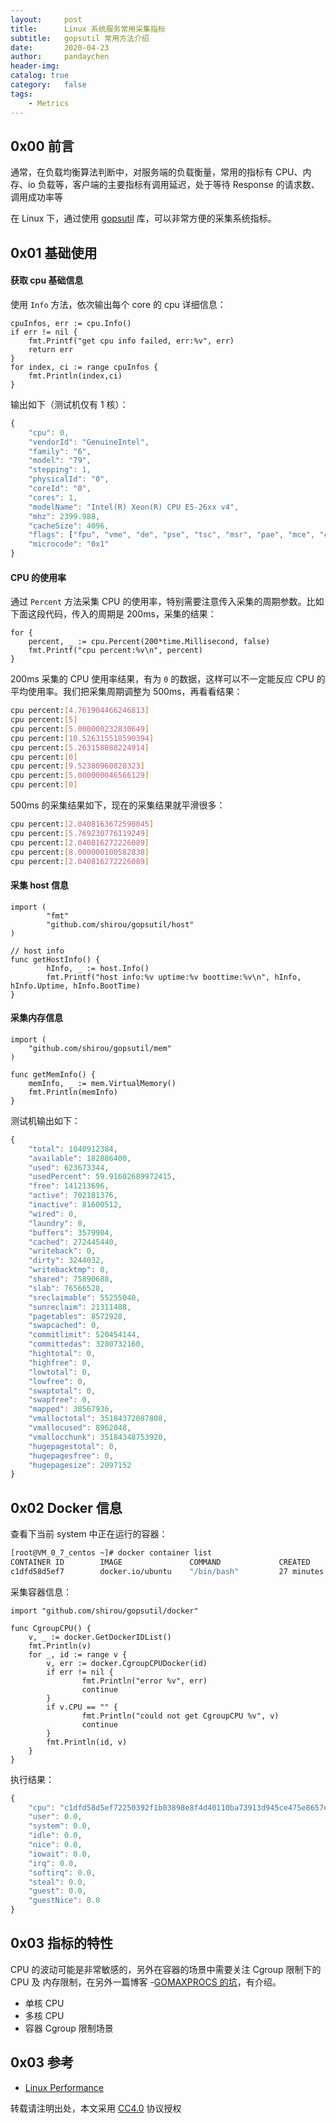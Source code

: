 ```yaml
---
layout:     post
title:      Linux 系统服务常用采集指标
subtitle:   gopsutil 常用方法介绍
date:       2020-04-23
author:     pandaychen
header-img:
catalog: true
category:   false
tags:
    - Metrics
---
```



##  0x00 前言
通常，在负载均衡算法判断中，对服务端的负载衡量，常用的指标有 CPU、内存、io 负载等，客户端的主要指标有调用延迟，处于等待 Response 的请求数、调用成功率等

在 Linux 下，通过使用 [gopsutil](https://github.com/shirou/gopsutil) 库，可以非常方便的采集系统指标。

##  0x01   基础使用

####    获取 cpu 基础信息
使用 `Info` 方法，依次输出每个 core 的 cpu 详细信息：
```golang
cpuInfos, err := cpu.Info()
if err != nil {
	fmt.Printf("get cpu info failed, err:%v", err)
	return err
}
for index, ci := range cpuInfos {
    fmt.Println(index,ci)
}
```

输出如下（测试机仅有 1 核）：
```javascript
{
	"cpu": 0,
	"vendorId": "GenuineIntel",
	"family": "6",
	"model": "79",
	"stepping": 1,
	"physicalId": "0",
	"coreId": "0",
	"cores": 1,
	"modelName": "Intel(R) Xeon(R) CPU E5-26xx v4",
	"mhz": 2399.988,
	"cacheSize": 4096,
	"flags": ["fpu", "vme", "de", "pse", "tsc", "msr", "pae", "mce", "cx8", "apic", "sep", "mtrr", "pge", "mca", "cmov", "pat", "pse36", "clflush", "mmx", "fxsr", "sse", "sse2", "ss", "ht", "syscall", "nx", "lm", "constant_tsc", "rep_good", "nopl", "eagerfpu", "pni", "pclmulqdq", "ssse3", "fma", "cx16", "pcid", "sse4_1", "sse4_2", "x2apic", "movbe", "popcnt", "tsc_deadline_timer", "aes", "xsave", "avx", "f16c", "rdrand", "hypervisor", "lahf_lm", "abm", "3dnowprefetch", "bmi1", "avx2", "bmi2", "rdseed", "adx", "xsaveopt"],
	"microcode": "0x1"
}
```

####	CPU 的使用率
通过 `Percent` 方法采集 CPU 的使用率，特别需要注意传入采集的周期参数。比如下面这段代码，传入的周期是 200ms，采集的结果：
```golang
for {
	percent, _ := cpu.Percent(200*time.Millisecond, false)
	fmt.Printf("cpu percent:%v\n", percent)
}
```

200ms 采集的 CPU 使用率结果，有为 `0` 的数据，这样可以不一定能反应 CPU 的平均使用率。我们把采集周期调整为 500ms，再看看结果：
```bash
cpu percent:[4.761904466246813]
cpu percent:[5]
cpu percent:[5.000000232830649]
cpu percent:[10.526315518590394]
cpu percent:[5.263158088224914]
cpu percent:[0]
cpu percent:[9.52380960828323]
cpu percent:[5.000000046566129]
cpu percent:[0]
```

500ms 的采集结果如下，现在的采集结果就平滑很多：
```bash
cpu percent:[2.0408163672590045]
cpu percent:[5.769230776119249]
cpu percent:[2.040816272226089]
cpu percent:[8.000000100582838]
cpu percent:[2.040816272226089]
```

####	采集 host 信息
```golang
import (
        "fmt"
        "github.com/shirou/gopsutil/host"
)

// host info
func getHostInfo() {
        hInfo, _ := host.Info()
        fmt.Printf("host info:%v uptime:%v boottime:%v\n", hInfo, hInfo.Uptime, hInfo.BootTime)
}
```

####	采集内存信息

```golang
import (
	"github.com/shirou/gopsutil/mem"
)

func getMemInfo() {
	memInfo, _ := mem.VirtualMemory()
	fmt.Println(memInfo)
}
```

测试机输出如下：

```javascript
{
	"total": 1040912384,
	"available": 182886400,
	"used": 623673344,
	"usedPercent": 59.91602689972415,
	"free": 141213696,
	"active": 702181376,
	"inactive": 81600512,
	"wired": 0,
	"laundry": 0,
	"buffers": 3579904,
	"cached": 272445440,
	"writeback": 0,
	"dirty": 3244032,
	"writebacktmp": 0,
	"shared": 75890688,
	"slab": 76566528,
	"sreclaimable": 55255040,
	"sunreclaim": 21311488,
	"pagetables": 8572928,
	"swapcached": 0,
	"commitlimit": 520454144,
	"committedas": 3280732160,
	"hightotal": 0,
	"highfree": 0,
	"lowtotal": 0,
	"lowfree": 0,
	"swaptotal": 0,
	"swapfree": 0,
	"mapped": 38567936,
	"vmalloctotal": 35184372087808,
	"vmallocused": 8962048,
	"vmallocchunk": 35184348753920,
	"hugepagestotal": 0,
	"hugepagesfree": 0,
	"hugepagesize": 2097152
}
```

##	0x02	Docker 信息
查看下当前 system 中正在运行的容器：
```bash
[root@VM_0_7_centos ~]# docker container list
CONTAINER ID        IMAGE               COMMAND             CREATED             STATUS              PORTS               NAMES
c1dfd58d5ef7        docker.io/ubuntu    "/bin/bash"         27 minutes ago      Up 27 minutes                           competent_nightingale
```

采集容器信息：
```golang
import "github.com/shirou/gopsutil/docker"

func CgroupCPU() {
	v, _ := docker.GetDockerIDList()
	fmt.Println(v)
	for _, id := range v {
		v, err := docker.CgroupCPUDocker(id)
		if err != nil {
				fmt.Println("error %v", err)
				continue
		}
		if v.CPU == "" {
				fmt.Println("could not get CgroupCPU %v", v)
				continue
		}
		fmt.Println(id, v)
	}
}
```

执行结果：
```javascript
{
	"cpu": "c1dfd58d5ef72250392f1b03898e8f4d40110ba73913d945ce475e8657e7d53e",
	"user": 0.0,
	"system": 0.0,
	"idle": 0.0,
	"nice": 0.0,
	"iowait": 0.0,
	"irq": 0.0,
	"softirq": 0.0,
	"steal": 0.0,
	"guest": 0.0,
	"guestNice": 0.0
}
```

##  0x03    指标的特性
CPU 的波动可能是非常敏感的，另外在容器的场景中需要关注 Cgroup 限制下的 CPU 及 内存限制，在另外一篇博客 -[GOMAXPROCS 的坑](https://pandaychen.github.io/2020/02/28/GOMAXPROCS-POT/)，有介绍。
-   单核 CPU
-   多核 CPU
-   容器 Cgroup 限制场景


##  0x03    参考
-   [Linux Performance](http://www.brendangregg.com/linuxperf.html)

转载请注明出处，本文采用 [CC4.0](http://creativecommons.org/licenses/by-nc-nd/4.0/) 协议授权
